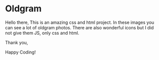 # Oldgram



Hello there,
This is an amazing css and html project. In these images you can see a lot of oldgram photos.
There are also wonderful icons but I did not give them JS, only css and html.

Thank you,

Happy Coding!
